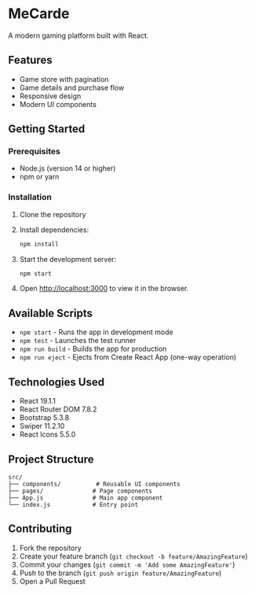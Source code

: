 # MeCarde

A modern gaming platform built with React.

## Features

- Game store with pagination
- Game details and purchase flow
- Responsive design
- Modern UI components

## Getting Started

### Prerequisites

- Node.js (version 14 or higher)
- npm or yarn

### Installation

1. Clone the repository
2. Install dependencies:
   ```bash
   npm install
   ```

3. Start the development server:
   ```bash
   npm start
   ```

4. Open [http://localhost:3000](http://localhost:3000) to view it in the browser.

## Available Scripts

- `npm start` - Runs the app in development mode
- `npm test` - Launches the test runner
- `npm run build` - Builds the app for production
- `npm run eject` - Ejects from Create React App (one-way operation)

## Technologies Used

- React 19.1.1
- React Router DOM 7.8.2
- Bootstrap 5.3.8
- Swiper 11.2.10
- React Icons 5.5.0

## Project Structure

```
src/
├── components/          # Reusable UI components
├── pages/              # Page components
├── App.js              # Main app component
└── index.js            # Entry point
```

## Contributing

1. Fork the repository
2. Create your feature branch (`git checkout -b feature/AmazingFeature`)
3. Commit your changes (`git commit -m 'Add some AmazingFeature'`)
4. Push to the branch (`git push origin feature/AmazingFeature`)
5. Open a Pull Request

